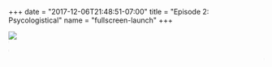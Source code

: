 +++
date = "2017-12-06T21:48:51-07:00"
title = "Episode 2: Psycologistical"
name = "fullscreen-launch"
+++

<div id="fullscreen-launch-content" class="center-page no-nav">
  <div class="inner">
    <div class="rounded-logo"></div>
      <div class="circle">
        <a href="/episode-2" >
      </div>
      <!-- <div class="rounded-enter"></div> -->
    </a>
    <a class="title" href="/episode-2" >
      <img src="/images/Episode_2_Psycologistical.svg">
      <!-- <h1 class="headline-style-1">Episode 1: Miscommunication</h1> -->
    </a>
  </div>
</div>
<div id="launchpage-scrolling-text">
  <marquee direction="right">"Are you lonely?"</marquee>
  <marquee direction="right">"All I want is to be alone"</marquee>
  <marquee direction="left">"Me?"</marquee>
</div>

